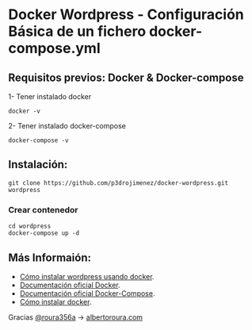 # Docker Wordpress - Configuración Básica de un fichero docker-compose.yml

## Requisitos previos: Docker & Docker-compose

1- Tener instalado docker
```
docker -v
```
2- Tener instalado docker-compose
```
docker-compose -v
```


## Instalación:

```
git clone https://github.com/p3drojimenez/docker-wordpress.git wordpress

```
### Crear contenedor

```
cd wordpress
docker-compose up -d
```

## Más Informaión:

+ [Cómo instalar wordpress usando docker](https://pedrojimenez.info/).
+ [Documentación oficial Docker](https://docs.docker.com/).
+ [Documentación oficial Docker-Compose](https://docs.docker.com/compose/).
+ [Cómo instalar docker](https://pedrojimenez.info/).


Gracias [@roura356a](https://github.com/roura356a) -> [albertoroura.com](http://albertoroura.com/)
